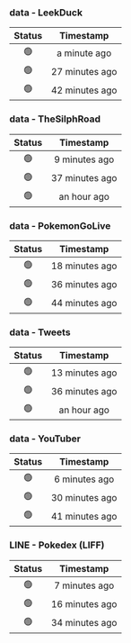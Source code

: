 ### data - LeekDuck
| Status | Timestamp |
|:------:|:---------:|
| 🟢 | a minute ago |
| 🟢 | 27 minutes ago |
| 🟢 | 42 minutes ago |

### data - TheSilphRoad
| Status | Timestamp |
|:------:|:---------:|
| 🟢 | 9 minutes ago |
| 🟢 | 37 minutes ago |
| 🟢 | an hour ago |

### data - PokemonGoLive
| Status | Timestamp |
|:------:|:---------:|
| 🟢 | 18 minutes ago |
| 🟢 | 36 minutes ago |
| 🟢 | 44 minutes ago |

### data - Tweets
| Status | Timestamp |
|:------:|:---------:|
| 🟢 | 13 minutes ago |
| 🟢 | 36 minutes ago |
| 🟢 | an hour ago |

### data - YouTuber
| Status | Timestamp |
|:------:|:---------:|
| 🟢 | 6 minutes ago |
| 🟢 | 30 minutes ago |
| 🟢 | 41 minutes ago |

### LINE - Pokedex (LIFF)
| Status | Timestamp |
|:------:|:---------:|
| 🟢 | 7 minutes ago |
| 🟢 | 16 minutes ago |
| 🟢 | 34 minutes ago |

